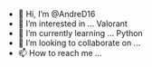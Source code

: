 - 👋 Hi, I’m @AndreD16
- 👀 I’m interested in ... Valorant
- 🌱 I’m currently learning ... Python 
- 💞️ I’m looking to collaborate on ...
- 📫 How to reach me ...

<!---
AndreD16/AndreD16 is a ✨ special ✨ repository because its `README.md` (this file) appears on your GitHub profile.
You can click the Preview link to take a look at your changes.
--->
